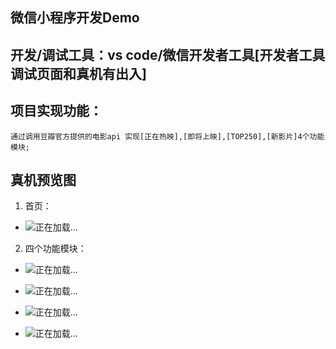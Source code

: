 微信小程序开发Demo
-----------------
## 开发/调试工具：vs code/微信开发者工具[开发者工具调试页面和真机有出入]
## 项目实现功能：
`通过调用豆瓣官方提供的电影api 实现[正在热映],[即将上映],[TOP250],[新影片]4个功能模块;`

## 真机预览图
1. 首页：
 + ![正在加载...](https://github.com/RoseSnow/DouBan_Movies/tree/master/previews/home.jpg)

2. 四个功能模块：
 + ![正在加载...](https://github.com/RoseSnow/DouBan_Movies/tree/master/previews/zzry.jpg)

 + ![正在加载...](https://github.com/RoseSnow/DouBan_Movies/tree/master/previews/jjsy.jpg)

 + ![正在加载...](https://github.com/RoseSnow/DouBan_Movies/tree/master/previews/top250.jpg)

 + ![正在加载...](https://github.com/RoseSnow/DouBan_Movies/tree/master/previews/new.jpg)

